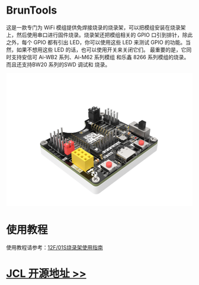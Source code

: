 # BrunTools

这是一款专门为 WiFi 模组提供免焊接烧录的烧录架，可以把模组安装在烧录架上，然后使用串口进行固件烧录。烧录架还把模组相关的 GPIO 口引到排针，除此之外，每个 GPIO 都有引出 LED，你可以使用这些 LED 来测试 GPIO 的功能。当然，如果不想用这些 LED 的话，也可以使用开关来关闭它们。
最重要的是，它同时支持安信可 Ai-WB2 系列、Ai-M62 系列模组 和乐鑫 8266 系列模组的烧录。而且还支持BW20 系列的SWD 调试和 烧录。

![alt text](IMG/image.png)

# 使用教程

使用教程请参考：[12F/01S烧录架使用指南](https://kcni7exx72zv.feishu.cn/wiki/space/7459038259952418844?ccm_open_type=lark_wiki_spaceLink&open_tab_from=wiki_home)

# [JCL 开源地址 >>](https://oshwhub.com/seahi/bruntools)

